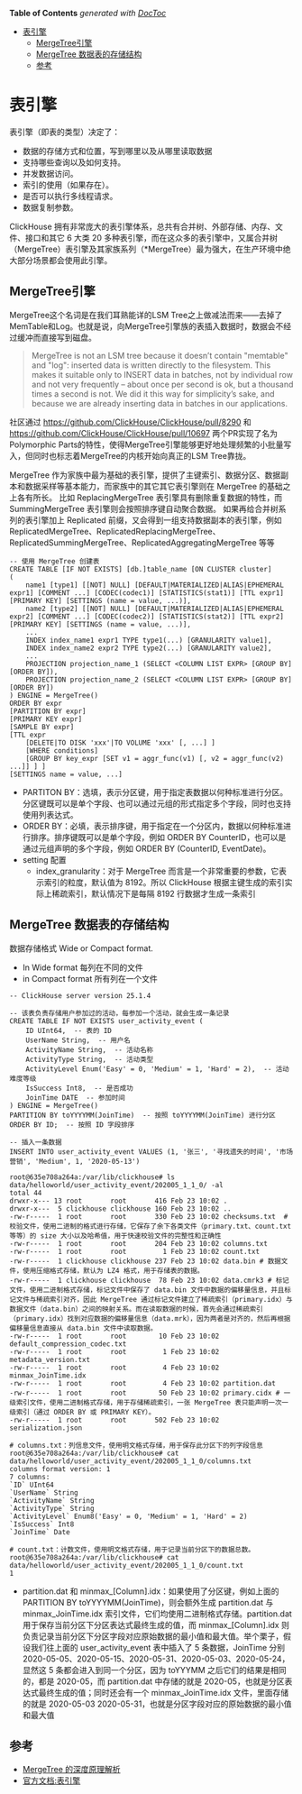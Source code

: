 <!-- START doctoc generated TOC please keep comment here to allow auto update -->
<!-- DON'T EDIT THIS SECTION, INSTEAD RE-RUN doctoc TO UPDATE -->
**Table of Contents**  *generated with [DocToc](https://github.com/thlorenz/doctoc)*

- [表引擎](#%E8%A1%A8%E5%BC%95%E6%93%8E)
  - [MergeTree引擎](#mergetree%E5%BC%95%E6%93%8E)
  - [MergeTree 数据表的存储结构](#mergetree-%E6%95%B0%E6%8D%AE%E8%A1%A8%E7%9A%84%E5%AD%98%E5%82%A8%E7%BB%93%E6%9E%84)
  - [参考](#%E5%8F%82%E8%80%83)

<!-- END doctoc generated TOC please keep comment here to allow auto update -->


# 表引擎

表引擎（即表的类型）决定了：

- 数据的存储方式和位置，写到哪里以及从哪里读取数据
- 支持哪些查询以及如何支持。
- 并发数据访问。
- 索引的使用（如果存在）。
- 是否可以执行多线程请求。
- 数据复制参数。
  

ClickHouse 拥有非常庞大的表引擎体系，总共有合并树、外部存储、内存、文件、接口和其它 6 大类 20 多种表引擎，而在这众多的表引擎中，又属合并树（MergeTree）表引擎及其家族系列（*MergeTree）最为强大，在生产环境中绝大部分场景都会使用此引擎。
 

## MergeTree引擎
MergeTree这个名词是在我们耳熟能详的LSM Tree之上做减法而来——去掉了MemTable和Log。也就是说，向MergeTree引擎族的表插入数据时，数据会不经过缓冲而直接写到磁盘。

> MergeTree is not an LSM tree because it doesn’t contain "memtable" and "log": inserted data is written directly to the filesystem.
> This makes it suitable only to INSERT data in batches, not by individual row and not very frequently – about once per second is ok, but a thousand times a second is not.
> We did it this way for simplicity’s sake, and because we are already inserting data in batches in our applications.


社区通过 https://github.com/ClickHouse/ClickHouse/pull/8290  和 https://github.com/ClickHouse/ClickHouse/pull/10697 两个PR实现了名为Polymorphic Parts的特性，使得MergeTree引擎能够更好地处理频繁的小批量写入，但同时也标志着MergeTree的内核开始向真正的LSM Tree靠拢。


MergeTree 作为家族中最为基础的表引擎，提供了主键索引、数据分区、数据副本和数据采样等基本能力，而家族中的其它其它表引擎则在 MergeTree 的基础之上各有所长。
比如 ReplacingMergeTree 表引擎具有删除重复数据的特性，而 SummingMergeTree 表引擎则会按照排序键自动聚合数据。
如果再给合并树系列的表引擎加上 Replicated 前缀，又会得到一组支持数据副本的表引擎，例如 ReplicatedMergeTree、ReplicatedReplacingMergeTree、ReplicatedSummingMergeTree、ReplicatedAggregatingMergeTree 等等


```clickhouse
-- 使用 MergeTree 创建表
CREATE TABLE [IF NOT EXISTS] [db.]table_name [ON CLUSTER cluster]
(
    name1 [type1] [[NOT] NULL] [DEFAULT|MATERIALIZED|ALIAS|EPHEMERAL expr1] [COMMENT ...] [CODEC(codec1)] [STATISTICS(stat1)] [TTL expr1] [PRIMARY KEY] [SETTINGS (name = value, ...)],
    name2 [type2] [[NOT] NULL] [DEFAULT|MATERIALIZED|ALIAS|EPHEMERAL expr2] [COMMENT ...] [CODEC(codec2)] [STATISTICS(stat2)] [TTL expr2] [PRIMARY KEY] [SETTINGS (name = value, ...)],
    ...
    INDEX index_name1 expr1 TYPE type1(...) [GRANULARITY value1],
    INDEX index_name2 expr2 TYPE type2(...) [GRANULARITY value2],
    ...
    PROJECTION projection_name_1 (SELECT <COLUMN LIST EXPR> [GROUP BY] [ORDER BY]),
    PROJECTION projection_name_2 (SELECT <COLUMN LIST EXPR> [GROUP BY] [ORDER BY])
) ENGINE = MergeTree()
ORDER BY expr
[PARTITION BY expr]
[PRIMARY KEY expr]
[SAMPLE BY expr]
[TTL expr
    [DELETE|TO DISK 'xxx'|TO VOLUME 'xxx' [, ...] ]
    [WHERE conditions]
    [GROUP BY key_expr [SET v1 = aggr_func(v1) [, v2 = aggr_func(v2) ...]] ] ]
[SETTINGS name = value, ...]
```

- PARTITON BY：选填，表示分区键，用于指定表数据以何种标准进行分区。分区键既可以是单个字段、也可以通过元组的形式指定多个字段，同时也支持使用列表达式。
- ORDER BY：必填，表示排序键，用于指定在一个分区内，数据以何种标准进行排序。排序键既可以是单个字段，例如 ORDER BY CounterID，也可以是通过元组声明的多个字段，例如 ORDER BY (CounterID, EventDate)。
- setting 配置
  - index_granularity：对于 MergeTree 而言是一个非常重要的参数，它表示索引的粒度，默认值为 8192。所以 ClickHouse 根据主键生成的索引实际上稀疏索引，默认情况下是每隔 8192 行数据才生成一条索引


## MergeTree 数据表的存储结构

数据存储格式  Wide or Compact format. 
- In Wide format 每列在不同的文件
- in Compact format  所有列在一个文件

```shell
-- ClickHouse server version 25.1.4

-- 该表负责存储用户参加过的活动，每参加一个活动，就会生成一条记录
CREATE TABLE IF NOT EXISTS user_activity_event (
    ID UInt64,  -- 表的 ID
    UserName String,  -- 用户名
    ActivityName String,  -- 活动名称
    ActivityType String,  -- 活动类型
    ActivityLevel Enum('Easy' = 0, 'Medium' = 1, 'Hard' = 2),  -- 活动难度等级
    IsSuccess Int8,  -- 是否成功
    JoinTime DATE  -- 参加时间
) ENGINE = MergeTree()
PARTITION BY toYYYYMM(JoinTime)  -- 按照 toYYYYMM(JoinTime) 进行分区
ORDER BY ID;  -- 按照 ID 字段排序

-- 插入一条数据
INSERT INTO user_activity_event VALUES (1, '张三', '寻找遗失的时间', '市场营销', 'Medium', 1, '2020-05-13')

```

```shell
root@635e708a264a:/var/lib/clickhouse# ls data/helloworld/user_activity_event/202005_1_1_0/ -al
total 44
drwxr-x--- 13 root       root       416 Feb 23 10:02 .
drwxr-x---  5 clickhouse clickhouse 160 Feb 23 10:02 ..
-rw-r-----  1 root       root       330 Feb 23 10:02 checksums.txt  # 校验文件，使用二进制的格式进行存储，它保存了余下各类文件（primary.txt、count.txt 等等）的 size 大小以及哈希值，用于快速校验文件的完整性和正确性
-rw-r-----  1 root       root       204 Feb 23 10:02 columns.txt
-rw-r-----  1 root       root         1 Feb 23 10:02 count.txt
-rw-r-----  1 clickhouse clickhouse 237 Feb 23 10:02 data.bin # 数据文件，使用压缩格式存储，默认为 LZ4 格式，用于存储表的数据。
-rw-r-----  1 clickhouse clickhouse  78 Feb 23 10:02 data.cmrk3 # 标记文件，使用二进制格式存储，标记文件中保存了 data.bin 文件中数据的偏移量信息，并且标记文件与稀疏索引对齐，因此 MergeTree 通过标记文件建立了稀疏索引（primary.idx）与数据文件（data.bin）之间的映射关系。而在读取数据的时候，首先会通过稀疏索引（primary.idx）找到对应数据的偏移量信息（data.mrk），因为两者是对齐的，然后再根据偏移量信息直接从 data.bin 文件中读取数据。
-rw-r-----  1 root       root        10 Feb 23 10:02 default_compression_codec.txt
-rw-r-----  1 root       root         1 Feb 23 10:02 metadata_version.txt
-rw-r-----  1 root       root         4 Feb 23 10:02 minmax_JoinTime.idx
-rw-r-----  1 root       root         4 Feb 23 10:02 partition.dat
-rw-r-----  1 root       root        50 Feb 23 10:02 primary.cidx # 一级索引文件，使用二进制格式存储，用于存储稀疏索引，一张 MergeTree 表只能声明一次一级索引（通过 ORDER BY 或 PRIMARY KEY）。
-rw-r-----  1 root       root       502 Feb 23 10:02 serialization.json

# columns.txt：列信息文件，使用明文格式存储，用于保存此分区下的列字段信息
root@635e708a264a:/var/lib/clickhouse# cat data/helloworld/user_activity_event/202005_1_1_0/columns.txt
columns format version: 1
7 columns:
`ID` UInt64
`UserName` String
`ActivityName` String
`ActivityType` String
`ActivityLevel` Enum8('Easy' = 0, 'Medium' = 1, 'Hard' = 2)
`IsSuccess` Int8
`JoinTime` Date

# count.txt：计数文件，使用明文格式存储，用于记录当前分区下的数据总数。
root@635e708a264a:/var/lib/clickhouse# cat data/helloworld/user_activity_event/202005_1_1_0/count.txt
1
```

- partition.dat 和 minmax_[Column].idx：如果使用了分区键，例如上面的 PARTITION BY toYYYYMM(JoinTime)，则会额外生成 partition.dat 与 minmax_JoinTime.idx 索引文件，它们均使用二进制格式存储。partition.dat 用于保存当前分区下分区表达式最终生成的值，而 minmax_[Column].idx 则负责记录当前分区下分区字段对应原始数据的最小值和最大值。举个栗子，假设我们往上面的 user_activity_event 表中插入了 5 条数据，JoinTime 分别 2020-05-05、2020-05-15、2020-05-31、2020-05-03、2020-05-24，显然这 5 条都会进入到同一个分区，因为 toYYYMM 之后它们的结果是相同的，都是 2020-05，而 partition.dat 中存储的就是 2020-05，也就是分区表达式最终生成的值；同时还会有一个 minmax_JoinTime.idx 文件，里面存储的就是 2020-05-03 2020-05-31，也就是分区字段对应的原始数据的最小值和最大值



## 参考
- [MergeTree 的深度原理解析](https://www.cnblogs.com/traditional/p/15218743.html)
- [官方文档:表引擎](https://clickhouse.com/docs/zh/engines/table-engines)